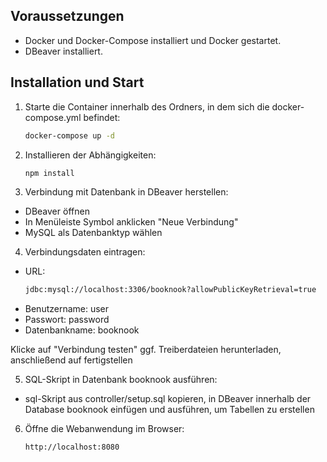 ## Voraussetzungen
- Docker und Docker-Compose installiert und Docker gestartet.
- DBeaver installiert.

## Installation und Start
1. Starte die Container innerhalb des Ordners, in dem sich die docker-compose.yml befindet:
    ```bash
   docker-compose up -d
   
2. Installieren der Abhängigkeiten:
     ```bash
    npm install
     ```
3. Verbindung mit Datenbank in DBeaver herstellen:
- DBeaver öffnen
- In Menüleiste Symbol anklicken "Neue Verbindung"
- MySQL als Datenbanktyp wählen
4. Verbindungsdaten eintragen:
- URL: 
    ```bash
    jdbc:mysql://localhost:3306/booknook?allowPublicKeyRetrieval=true
- Benutzername: user
- Passwort: password
- Datenbankname: booknook

Klicke auf "Verbindung testen" ggf. Treiberdateien herunterladen, anschließend auf fertigstellen

5. SQL-Skript in Datenbank booknook ausführen:
- sql-Skript aus controller/setup.sql kopieren, in DBeaver innerhalb der Database booknook einfügen und ausführen, um Tabellen zu erstellen
6. Öffne die Webanwendung im Browser:
    ```bash
   http://localhost:8080